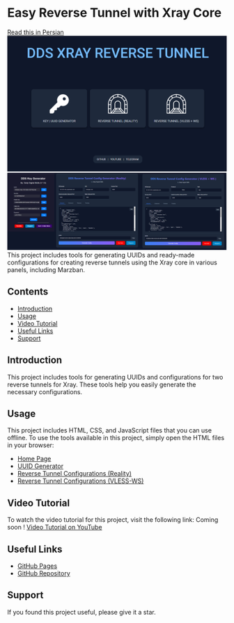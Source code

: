 # Easy Reverse Tunnel with Xray Core

[Read this in Persian](./README.md)
![](./Assests/image.png)
<br>
![](./Assests/models.png)
This project includes tools for generating UUIDs and ready-made configurations for creating reverse tunnels using the Xray core in various panels, including Marzban.

## Contents

- [Introduction](#introduction)
- [Usage](#usage)
- [Video Tutorial](#video-tutorial)
- [Useful Links](#useful-links)
- [Support](#support)

## Introduction

This project includes tools for generating UUIDs and configurations for two reverse tunnels for Xray. These tools help you easily generate the necessary configurations.

## Usage

This project includes HTML, CSS, and JavaScript files that you can use offline. To use the tools available in this project, simply open the HTML files in your browser:

- [Home Page](https://azavaxhuman.github.io/Xray_ReverseTunnel/)
- [UUID Generator](https://azavaxhuman.github.io/Xray_ReverseTunnel/Key-ID_Generator/index.html)
- [Reverse Tunnel Configurations (Reality)](https://azavaxhuman.github.io/Xray_ReverseTunnel/Reality/index.html)
- [Reverse Tunnel Configurations (VLESS-WS)](https://azavaxhuman.github.io/Xray_ReverseTunnel/VLESS-WS/index.html)

## Video Tutorial

To watch the video tutorial for this project, visit the following link:
Coming soon !
[Video Tutorial on YouTube](https://www.youtube.com/@Dailydigitalskills)

## Useful Links

- [GitHub Pages](https://azavaxhuman.github.io/Xray_ReverseTunnel/)
- [GitHub Repository](https://github.com/azavaxhuman/Xray_ReverseTunnel)

## Support

If you found this project useful, please give it a star.
